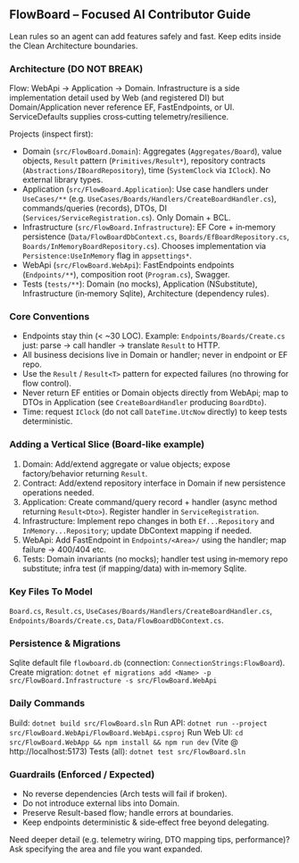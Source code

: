 ## FlowBoard – Focused AI Contributor Guide

Lean rules so an agent can add features safely and fast. Keep edits inside the Clean Architecture boundaries.

### Architecture (DO NOT BREAK)

Flow: WebApi → Application → Domain. Infrastructure is a side implementation detail used by Web (and registered DI) but Domain/Application never reference EF, FastEndpoints, or UI. ServiceDefaults supplies cross‑cutting telemetry/resilience.

Projects (inspect first):

- Domain (`src/FlowBoard.Domain`): Aggregates (`Aggregates/Board`), value objects, `Result` pattern (`Primitives/Result*`), repository contracts (`Abstractions/IBoardRepository`), time (`SystemClock` via `IClock`). No external library types.
- Application (`src/FlowBoard.Application`): Use case handlers under `UseCases/**` (e.g. `UseCases/Boards/Handlers/CreateBoardHandler.cs`), commands/queries (records), DTOs, DI (`Services/ServiceRegistration.cs`). Only Domain + BCL.
- Infrastructure (`src/FlowBoard.Infrastructure`): EF Core + in‑memory persistence (`Data/FlowBoardDbContext.cs`, `Boards/EfBoardRepository.cs`, `Boards/InMemoryBoardRepository.cs`). Chooses implementation via `Persistence:UseInMemory` flag in `appsettings*`.
- WebApi (`src/FlowBoard.WebApi`): FastEndpoints endpoints (`Endpoints/**`), composition root (`Program.cs`), Swagger.
- Tests (`tests/**`): Domain (no mocks), Application (NSubstitute), Infrastructure (in‑memory Sqlite), Architecture (dependency rules).

### Core Conventions

- Endpoints stay thin (< ~30 LOC). Example: `Endpoints/Boards/Create.cs` just: parse -> call handler -> translate `Result` to HTTP.
- All business decisions live in Domain or handler; never in endpoint or EF repo.
- Use the `Result` / `Result<T>` pattern for expected failures (no throwing for flow control).
- Never return EF entities or Domain objects directly from WebApi; map to DTOs in Application (see `CreateBoardHandler` producing `BoardDto`).
- Time: request `IClock` (do not call `DateTime.UtcNow` directly) to keep tests deterministic.

### Adding a Vertical Slice (Board-like example)

1. Domain: Add/extend aggregate or value objects; expose factory/behavior returning `Result`.
2. Contract: Add/extend repository interface in Domain if new persistence operations needed.
3. Application: Create command/query record + handler (async method returning `Result<Dto>`). Register handler in `ServiceRegistration`.
4. Infrastructure: Implement repo changes in both `Ef...Repository` and `InMemory...Repository`; update DbContext mapping if needed.
5. WebApi: Add FastEndpoint in `Endpoints/<Area>/` using the handler; map failure → 400/404 etc.
6. Tests: Domain invariants (no mocks); handler test using in‑memory repo substitute; infra test (if mapping/data) with in‑memory Sqlite.

### Key Files To Model

`Board.cs`, `Result.cs`, `UseCases/Boards/Handlers/CreateBoardHandler.cs`, `Endpoints/Boards/Create.cs`, `Data/FlowBoardDbContext.cs`.

### Persistence & Migrations

Sqlite default file `flowboard.db` (connection: `ConnectionStrings:FlowBoard`). Create migration:
`dotnet ef migrations add <Name> -p src/FlowBoard.Infrastructure -s src/FlowBoard.WebApi`

### Daily Commands

Build: `dotnet build src/FlowBoard.sln`
Run API: `dotnet run --project src/FlowBoard.WebApi/FlowBoard.WebApi.csproj`
Run Web UI: `cd src/FlowBoard.WebApp && npm install && npm run dev` (Vite @ http://localhost:5173)
Tests (all): `dotnet test src/FlowBoard.sln`

### Guardrails (Enforced / Expected)

- No reverse dependencies (Arch tests will fail if broken).
- Do not introduce external libs into Domain.
- Preserve Result-based flow; handle errors at boundaries.
- Keep endpoints deterministic & side‑effect free beyond delegating.

Need deeper detail (e.g. telemetry wiring, DTO mapping tips, performance)? Ask specifying the area and file you want expanded.
